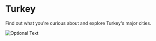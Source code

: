 # Turkey

Find out what you're curious about and explore Turkey's major cities.



![Optional Text](../images/izmir.jpg)
